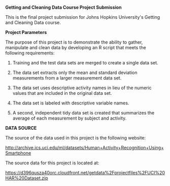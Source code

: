 **Getting and Cleaning Data Course Project Submission**

This is the final project submission for Johns Hopkins University's Getting and Cleaning Data course.

**Project Parameters**

The purpose of this project is to demonstrate the ability to gather, manipulate and clean data by developing an R script that meets the following requirements:

1. Training and the test data sets are merged to create a single data set.

2. The data set extracts only the mean and standard deviation measurements from a larger measurement data set. 

3. The data set uses descriptive activity names in lieu of the numeric values that are included in the original data set.

4. The data set is labeled with descriptive variable names. 

5. A second, independent tidy data set is created that summarizes the average of each measurement by subject and activity.

**DATA SOURCE**

The source of the data used in this project is the following website:

http://archive.ics.uci.edu/ml/datasets/Human+Activity+Recognition+Using+Smartphone

The source data for this project is located at:

https://d396qusza40orc.cloudfront.net/getdata%2Fprojectfiles%2FUCI%20HAR%20Dataset.zip
